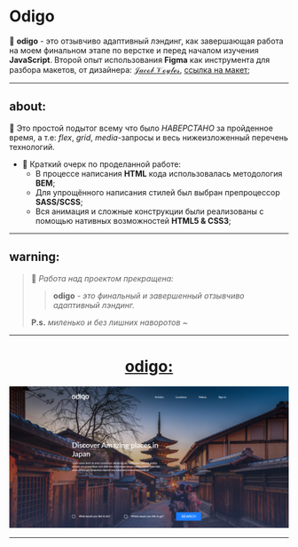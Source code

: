 # Odigo

📄 **odigo** - это отзывчиво адаптивный лэндинг, как завершающая работа на моем финальном этапе по верстке и перед началом изучения **JavaScript**. Второй опыт использования **Figma** как инструмента для разбора макетов, от дизайнера: [𝒥𝒶𝒸ℴ𝒷 𝒱ℴ𝓎𝓁ℯ𝓈](https://dribbble.com/Jacobvoyles), [ссылка на макет](https://dribbble.com/shots/4969978-Travel-Landing-page-Freebie);

---

## about:

📑 Это простой подытог всему что было _НАВЕРСТАНО_ за пройденное время, а т.е: _flex_, _grid_, _media_-запросы и весь нижеизложенный перечень технологий.

- 📝 Краткий очерк по проделанной работе:
  - В процессе написания **HTML** кода использовалась методология **BEM**;
  - Для упрощённого написания стилей был выбран препроцессор **SASS/SCSS**;
  - Вся анимация и сложные конструкции были реализованы с помощью нативных возможностей **HTML5 & CSS3**;

---

## warning:

> 📌 _Работа над проектом прекращена:_
>
> > **odigo** _- это финальный и завершенный отзывчиво адаптивный лэндинг._
>
> **P.s.** _миленько и без лишних наворотов ~_

---

<h1 align="center"><a href="https://lapard1n.github.io/odigo">odigo:</a></h1>

![page header](./img/bg.png)

---
